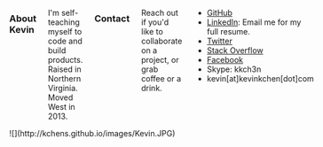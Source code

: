 <div class="large-6 medium-6 small-12 columns cr-pside-pad medium-small-bottom-pad small-no-right-pad">

<h3>About Kevin</h3>
	<p>I'm self-teaching myself to code and build products. Raised in Northern Virginia. Moved West in 2013.</p>

<h3>Contact</h3>
	<p>Reach out if you'd like to collaborate on a project, or grab coffee or a drink.</p>
	<ul>
		<li><a href="http://github.com/kchens" target="_blank">GitHub</a></li>
		<li><a href="http://www.linkedin.com/in/kevinkangchen" target="_blank">LinkedIn</a>: Email me for my full resume.</li>
		<li><a href="http://twitter.com/kevkchen" target="_blank">Twitter</a></li>
		<li><a href="http://stackoverflow.com/users/3189405/kevinc" target="_blank">Stack Overflow</a></li>
		<li><a href="http://www.facebook.com/kevin.kang.chen" target="_blank">Facebook</a></li>
		<li>Skype: kkch3n</li>
		<li>kevin[at]kevinkchen[dot]com</li>
	</ul>
</div>

<div class="large-6 medium-6 small-12 columns cr-pside-pad" style="padding-right: 0px !important">
![](http://kchens.github.io/images/Kevin.JPG)
</div>